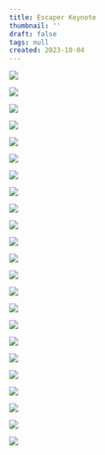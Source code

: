 ```yaml
---
title: Escaper Keynote
thumbnail: ''
draft: false
tags: null
created: 2023-10-04
---
```


![](c50c7f0aa2a1466290111ae2f855c3d0MFzb6Vmb1rFVnnvK-0.jpg)

![](c50c7f0aa2a1466290111ae2f855c3d0MFzb6Vmb1rFVnnvK-1.jpg)

![](c50c7f0aa2a1466290111ae2f855c3d0MFzb6Vmb1rFVnnvK-2.jpg)

![](c50c7f0aa2a1466290111ae2f855c3d0MFzb6Vmb1rFVnnvK-3.jpg)

![](c50c7f0aa2a1466290111ae2f855c3d0MFzb6Vmb1rFVnnvK-4.jpg)

![](c50c7f0aa2a1466290111ae2f855c3d0MFzb6Vmb1rFVnnvK-5.jpg)

![](c50c7f0aa2a1466290111ae2f855c3d0MFzb6Vmb1rFVnnvK-6.jpg)

![](c50c7f0aa2a1466290111ae2f855c3d0MFzb6Vmb1rFVnnvK-7.jpg)

![](c50c7f0aa2a1466290111ae2f855c3d0MFzb6Vmb1rFVnnvK-8.jpg)

![](c50c7f0aa2a1466290111ae2f855c3d0MFzb6Vmb1rFVnnvK-9.jpg)

![](c50c7f0aa2a1466290111ae2f855c3d0MFzb6Vmb1rFVnnvK-10.jpg)

![](c50c7f0aa2a1466290111ae2f855c3d0MFzb6Vmb1rFVnnvK-11.jpg)

![](c50c7f0aa2a1466290111ae2f855c3d0MFzb6Vmb1rFVnnvK-12.jpg)

![](c50c7f0aa2a1466290111ae2f855c3d0MFzb6Vmb1rFVnnvK-13.jpg)

![](c50c7f0aa2a1466290111ae2f855c3d0MFzb6Vmb1rFVnnvK-14.jpg)

![](c50c7f0aa2a1466290111ae2f855c3d0MFzb6Vmb1rFVnnvK-15.jpg)

![](c50c7f0aa2a1466290111ae2f855c3d0MFzb6Vmb1rFVnnvK-16.jpg)

![](c50c7f0aa2a1466290111ae2f855c3d0MFzb6Vmb1rFVnnvK-17.jpg)

![](c50c7f0aa2a1466290111ae2f855c3d0MFzb6Vmb1rFVnnvK-18.jpg)

![](c50c7f0aa2a1466290111ae2f855c3d0MFzb6Vmb1rFVnnvK-19.jpg)

![](c50c7f0aa2a1466290111ae2f855c3d0MFzb6Vmb1rFVnnvK-20.jpg)

![](c50c7f0aa2a1466290111ae2f855c3d0MFzb6Vmb1rFVnnvK-21.jpg)

![](c50c7f0aa2a1466290111ae2f855c3d0MFzb6Vmb1rFVnnvK-22.jpg)
